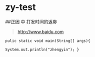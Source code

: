 # zy-test

##正因
中
打发时间的返劵
>http://www.baidu.com

<code>pulic static void main(String[] args){<br/>
    System.out.println("zhengyin");
}</code>